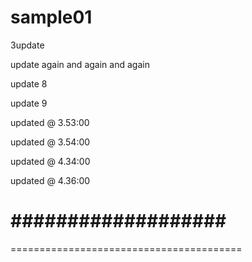 # sample01

3update

update again and again and again 
 


update 8

update 9
 
updated @ 3.53:00 

updated @ 3.54:00
 

updated @ 4.34:00
 
updated @ 4.36:00

###################  
=======
========================================

 
